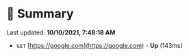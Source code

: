# 📖 Summary
Last updated: **10/10/2021, 7:48:18 AM**

- `GET` [https://google.com](https://google.com) - **Up** (143ms)
